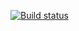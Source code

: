 [![Build status](https://ci.appveyor.com/api/projects/status/i1uk5y62hj7b7oix/branch/main?svg=true)](https://ci.appveyor.com/project/ByBychkova/postman-echo/branch/main)
